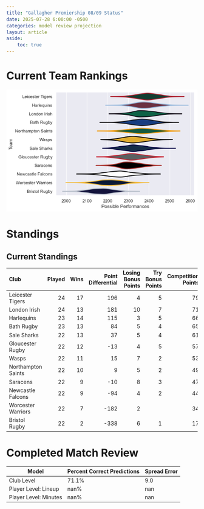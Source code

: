 ```yaml
---  
title: "Gallagher Premiership 08/09 Status"  
date: 2025-07-28 6:00:00 -0500  
categories: model review projection  
layout: article  
aside:  
    toc: true  
---
```

# Current Team Rankings


![Club Rankings](plots/rankings_Gallagher_Premiership_0809.png)
# Standings

## Current Standings


| Club               |   Played |   Wins |   Point Differential |   Losing Bonus Points |   Try Bonus Points |   Competition Points |
|:-------------------|---------:|-------:|---------------------:|----------------------:|-------------------:|---------------------:|
| Leicester Tigers   |       24 |     17 |                  196 |                     4 |                  5 |                   79 |
| London Irish       |       24 |     13 |                  181 |                    10 |                  7 |                   71 |
| Harlequins         |       23 |     14 |                  115 |                     3 |                  5 |                   66 |
| Bath Rugby         |       23 |     13 |                   84 |                     5 |                  4 |                   65 |
| Sale Sharks        |       22 |     13 |                   37 |                     5 |                  4 |                   61 |
| Gloucester Rugby   |       22 |     12 |                  -13 |                     4 |                  5 |                   57 |
| Wasps              |       22 |     11 |                   15 |                     7 |                  2 |                   53 |
| Northampton Saints |       22 |     10 |                    9 |                     5 |                  2 |                   49 |
| Saracens           |       22 |      9 |                  -10 |                     8 |                  3 |                   47 |
| Newcastle Falcons  |       22 |      9 |                  -94 |                     4 |                  2 |                   44 |
| Worcester Warriors |       22 |      7 |                 -182 |                     2 |                    |                   34 |
| Bristol Rugby      |       22 |      2 |                 -338 |                     6 |                  1 |                   17 |



# Completed Match Review


| Model | Percent Correct Predictions | Spread Error |
| ------ | ------ | ------ |
| Club Level | 71.1% | 9.0 |
| Player Level: Lineup | nan% | nan |
| Player Level: Minutes | nan% | nan |

